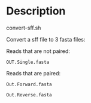 # Description

convert-sff.sh



Convert a sff file to 3 fasta files:
	
Reads that are not paired:

	OUT.Single.fasta

Reads that are paired:

	Out.Forward.fasta

	Out.Reverse.fasta
